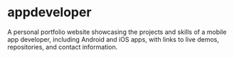 # appdeveloper
A personal portfolio website showcasing the projects and skills of a mobile app developer, including Android and iOS apps, with links to live demos, repositories, and contact information.
